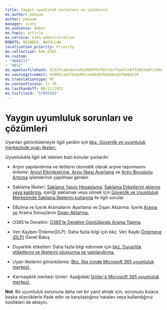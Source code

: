 ```yaml
---
title: Yaygın uyumluluk sorunları ve çözümleri
ms.author: pebaum
author: pebaum
manager: scotv
ms.audience: Admin
ms.topic: article
ms.service: o365-administration
ROBOTS: NOINDEX, NOFOLLOW
localization_priority: Priority
ms.collection: Adm_O365
ms.custom:
- "9000722"
- "4812"
ms.openlocfilehash: 5231fca8c0a3cd919dd9fb79e7cbcf5a4f2c67fdd52a0f136b87e9331a3d6c44
ms.sourcegitcommit: 920051182781bd97ce4d4d6fbd268cb37b84d239
ms.translationtype: MT
ms.contentlocale: tr-TR
ms.lasthandoff: 08/11/2021
ms.locfileid: "57893543"
---
```

# <a name="compliance-common-issues-and-resolutions"></a>Yaygın uyumluluk sorunları ve çözümleri

Uyarıları görüntülemeyle ilgili yardım için [bkz. Güvenlik ve uyumluluk merkezinde uyarı ilkeleri.](https://docs.microsoft.com/microsoft-365/compliance/alert-policies)

Uyumlulukla ilgili sık istenen bazı konular şunlardır:

- Arşivi yapılandırma ve iletilerin otomatik olarak arşive taşınmasını önleme: [Arşivi Etkinleştirme, Arşiv İlkesi Ayarlama](https://docs.microsoft.com/microsoft-365/compliance/set-up-an-archive-and-deletion-policy-for-mailboxes) ve [Arşiv Boyutunu Artırma](https://docs.microsoft.com/microsoft-365/compliance/enable-unlimited-archiving) işlemlerinin yapılması gerekir.

- Saklama İlkeleri: [Saklama Yaşını Hesaplama](https://docs.microsoft.com/exchange/security-and-compliance/messaging-records-management/retention-age), [Saklama Etiketlerini ekleme veya kaldırma](https://docs.microsoft.com/exchange/security-and-compliance/messaging-records-management/add-or-remove-retention-tags), içeriği saklamak veya silmek için [Güvenlik ve Uyumluluk Merkezinde Saklama İlkelerini kullanma](https://docs.microsoft.com/exchange/security-and-compliance/messaging-records-management/create-a-retention-policy) ile ilgili sorular.

- EBulma ve İçerik Aramalarını Ayarlama ve Dışarı Aktarma: İçerik [Arama ve](https://docs.microsoft.com/microsoft-365/compliance/content-search) Arama Sonuçlarını [Dışarı Aktarma.](https://docs.microsoft.com/microsoft-365/compliance/export-search-results)

- O365’te Denetim: [O365’te Denetim Günlüğünde Arama Yapma](https://docs.microsoft.com/microsoft-365/compliance/search-the-audit-log-in-security-and-compliance).

- Veri Kaybını Önleme(DLP): Daha fazla bilgi için bkz. Veri Kaybı [Önlemeye (DLP)](https://docs.microsoft.com/microsoft-365/compliance/data-loss-prevention-policies) Genel Bakış.
 
- Duyarlılık etiketleri: Daha fazla bilgi edinmek için [bkz. Duyarlılık etiketlerini ve ilkelerini oluşturma ve yapılandırma.](https://docs.microsoft.com/microsoft-365/compliance/create-sensitivity-labels)

- Uyarı ilkelerini görüntüleme: [Bkz. İlke içinde Microsoft 365 uyumluluk merkezi.](https://docs.microsoft.com/microsoft-365/compliance/alert-policies)

- Karmaşıklık merkezi izinler: Aşağıdaki [İzinler'e Microsoft 365 uyumluluk merkezi.](https://docs.microsoft.com/microsoft-365/compliance/microsoft-365-compliance-center-permissions)

**Not**: Bir uyumluluk sorununa daha net bir yanıt almak için, sorunuzu kısaca başka sözcüklerle ifade edin ve karşılaştığınız hataları veya kullandığınız özellikleri de ekleyin.

